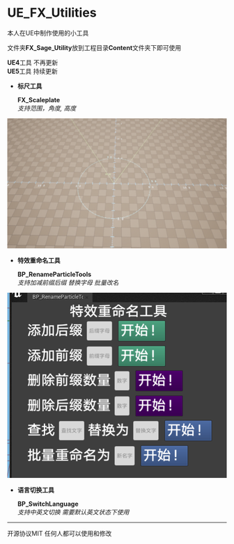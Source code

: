 # UE_FX_Utilities
本人在UE中制作使用的小工具 

文件夹**FX_Sage_Utility**放到工程目录**Content**文件夹下即可使用

**UE4**工具 不再更新 \
**UE5**工具 持续更新 

* **标尺工具**
  
  **FX_Scaleplate** \
  *支持范围，角度, 高度*

![alt text](image.png)

* **特效重命名工具**  
  
  **BP_RenameParticleTools** \
  *支持加减前缀后缀  替换字母   批量改名*
  
![alt text](image-1.png)

* **语言切换工具** 

  **BP_SwitchLanguage** \
  *支持中英文切换  需要默认英文状态下使用*



----
开源协议MIT    任何人都可以使用和修改
